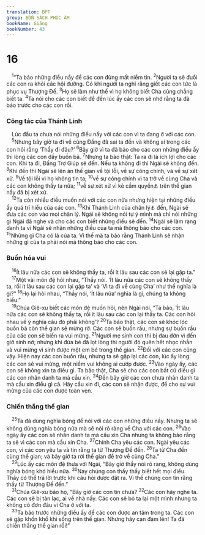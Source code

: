 ```yaml
---
translation: BPT
group: BỐN SÁCH PHÚC ÂM
bookName: Giăng 
bookNumber: 43
---
```


<div class="title"><h1>16</h1></div>
<span class="verse gi_16_1"> <sup>1</sup>“Ta bảo những điều nầy để các con đừng mất niềm tin.</span>
<span class="verse gi_16_2"><sup>2</sup>Người ta sẽ đuổi các con ra khỏi các hội đường. Có khi người ta nghĩ rằng giết các con tức là phục vụ Thượng Đế.</span>
<span class="verse gi_16_3"><sup>3</sup>Họ sẽ làm như thế vì họ không biết Cha cũng chẳng biết ta.</span>
<span class="verse gi_16_4"><sup>4</sup>Ta nói cho các con biết để đến lúc ấy các con sẽ nhớ rằng ta đã bảo trước cho các con rồi.<br/></span>
<div class="title"><h3>Công tác của Thánh Linh</h3></div>
<span class="verse gi_16_4"> Lúc đầu ta chưa nói những điều nầy với các con vì ta đang ở với các con.<br/></span>
<span class="verse gi_16_5"> <sup>5</sup>Nhưng bây giờ ta đi về cùng Đấng đã sai ta đến và không ai trong các con hỏi rằng ‘Thầy đi đâu?’</span>
<span class="verse gi_16_6"><sup>6</sup>Bây giờ vì ta đã bảo cho các con những điều ấy thì lòng các con đầy buồn bã.</span>
<span class="verse gi_16_7"><sup>7</sup>Nhưng ta bảo thật: Ta ra đi là ích lợi cho các con. Khi ta đi, Đấng Trợ Giúp sẽ đến. Nếu ta không đi thì Ngài sẽ không đến.</span>
<span class="verse gi_16_8"><sup>8</sup>Khi đến thì Ngài sẽ lên án thế gian về tội lỗi, về sự công chính, và về sự xét xử.</span>
<span class="verse gi_16_9"><sup>9</sup>Về tội lỗi vì họ không tin ta;</span>
<span class="verse gi_16_10"><sup>10</sup>về sự công chính vì ta trở về cùng Cha và các con không thấy ta nữa;</span>
<span class="verse gi_16_11"><sup>11</sup>về sự xét xử vì kẻ cầm quyền<a data-toggle="tooltip" data-placement="bottom" title="Nguyên văn, “kẻ cầm quyền trên thế gian nầy.” Xem “Sa-tăng” trong Bảng Giải Nghĩa Từ Ngữ.">⚓</a> trên thế gian nầy đã bị xét xử.<br/></span>
<span class="verse gi_16_12"> <sup>12</sup>Ta còn nhiều điều muốn nói với các con nữa nhưng hiện tại những điều ấy quá trí hiểu của các con.</span>
<span class="verse gi_16_13"><sup>13</sup>Khi Thánh Linh của chân lý<a data-toggle="tooltip" data-placement="bottom" title="Đức Thánh Linh. Công tác của Ngài là giúp những người theo Chúa Giê-xu hiểu chân lý.">⚓</a> đến, Ngài sẽ đưa các con vào mọi chân lý. Ngài sẽ không nói tự ý mình mà chỉ nói những gì Ngài đã nghe và cho các con biết những điều sẽ đến.</span>
<span class="verse gi_16_14"><sup>14</sup>Ngài sẽ làm rạng danh ta vì Ngài sẽ nhận những điều của ta mà thông báo cho các con.</span>
<span class="verse gi_16_15"><sup>15</sup>Những gì Cha có là của ta. Vì thế mà ta bảo rằng Thánh Linh sẽ nhận những gì của ta phải nói mà thông báo cho các con.<br/></span>
<div class="title"><h3>Buồn hóa vui</h3></div>
<span class="verse gi_16_16"> <sup>16</sup>Ít lâu nữa các con sẽ không thấy ta, rồi ít lâu sau các con sẽ lại gặp ta.”<br/></span>
<span class="verse gi_16_17"> <sup>17</sup>Một vài môn đệ hỏi nhau, “Thầy nói. ‘Ít lâu nữa các con sẽ không thấy ta, rồi ít lâu sau các con lại gặp ta’ và ‘Vì ta đi về cùng Cha’ như thế nghĩa là gì?”</span>
<span class="verse gi_16_18"><sup>18</sup>Họ lại hỏi nhau, “Thầy nói, ‘Ít lâu nữa’ nghĩa là gì, chúng ta không hiểu.”<br/></span>
<span class="verse gi_16_19"> <sup>19</sup>Chúa Giê-xu biết các môn đệ muốn hỏi, nên Ngài nói, “Ta bảo, ‘Ít lâu nữa các con sẽ không thấy ta, rồi ít lâu sau các con lại thấy ta. Các con hỏi nhau về ý nghĩa câu đó phải không’?</span>
<span class="verse gi_16_20"><sup>20</sup>Ta bảo thật, các con sẽ khóc lóc buồn bã còn thế gian sẽ mừng rỡ. Các con sẽ buồn rầu, nhưng sự buồn rầu của các con sẽ biến ra vui mừng.</span>
<span class="verse gi_16_21"><sup>21</sup>Người mẹ sinh con thì bị đau đớn vì đến giờ sinh nở; nhưng khi đứa bé đã lọt lòng thì người đó quên hết nhọc nhằn và vui mừng vì sinh được một em bé trong thế gian.</span>
<span class="verse gi_16_22"><sup>22</sup>Đối với các con cũng vậy. Hiện nay các con buồn rầu, nhưng ta sẽ gặp lại các con, lúc ấy lòng các con sẽ vui mừng, một niềm vui không ai cướp được.</span>
<span class="verse gi_16_23"><sup>23</sup>Vào ngày ấy, các con sẽ không xin ta điều gì. Ta bảo thật, Cha sẽ cho các con bất cứ điều gì các con nhân danh ta mà cầu xin.</span>
<span class="verse gi_16_24"><sup>24</sup>Đến bây giờ các con chưa nhân danh ta mà cầu xin điều gì cả. Hãy cầu xin đi, các con sẽ nhận được, để cho sự vui mừng của các con được toàn vẹn.<br/></span>
<div class="title"><h3>Chiến thắng thế gian</h3></div>
<span class="verse gi_16_25"> <sup>25</sup>Ta đã dùng nghĩa bóng để nói với các con những điều nầy. Nhưng ta sẽ không dùng nghĩa bóng nữa mà sẽ nói rõ ràng về Cha với các con.</span>
<span class="verse gi_16_26"><sup>26</sup>Vào ngày ấy các con sẽ nhân danh ta mà cầu xin Cha nhưng ta không bảo rằng ta sẽ vì các con mà cầu xin Cha.</span>
<span class="verse gi_16_27"><sup>27</sup>Chính Cha yêu các con. Ngài yêu các con, vì các con yêu ta và tin rằng ta từ Thượng Đế đến.</span>
<span class="verse gi_16_28"><sup>28</sup>Ta từ Cha đến cùng thế gian; và bây giờ ta rời thế gian để trở về cùng Cha.”<br/></span>
<span class="verse gi_16_29"> <sup>29</sup>Lúc ấy các môn đệ thưa với Ngài, “Bây giờ thầy nói rõ ràng, không dùng nghĩa bóng khó hiểu nữa.</span>
<span class="verse gi_16_30"><sup>30</sup>Nay chúng con thấy thầy biết hết mọi điều. Thầy có thể trả lời trước khi câu hỏi được đặt ra. Vì thế chúng con tin rằng thầy từ Thượng Đế đến.”<br/></span>
<span class="verse gi_16_31"> <sup>31</sup>Chúa Giê-xu bảo họ, “Bây giờ các con tin chưa?</span>
<span class="verse gi_16_32"><sup>32</sup>Các con hãy nghe ta. Các con sẽ bị tản lạc, ai về nhà nấy. Các con sẽ bỏ ta lại một mình nhưng ta không cô đơn đâu vì Cha ở với ta.<br/></span>
<span class="verse gi_16_33"> <sup>33</sup>Ta bảo trước những điều ấy để các con được an tâm trong ta. Các con sẽ gặp khốn khổ khi sống trên thế gian. Nhưng hãy can đảm lên! Ta đã chiến thắng thế gian rồi!”<br/></span>

